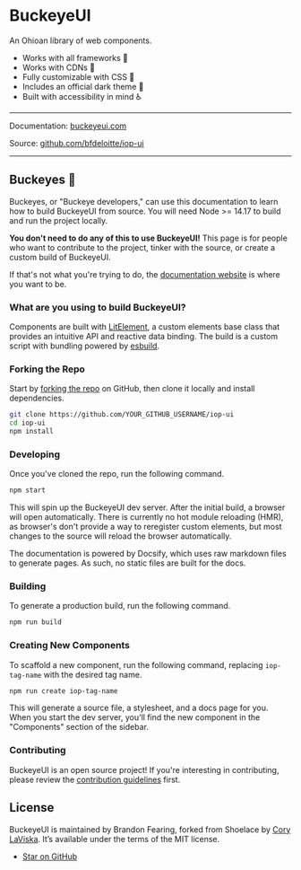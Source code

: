 # BuckeyeUI

An Ohioan library of web components.

- Works with all frameworks 🧩
- Works with CDNs 🚛
- Fully customizable with CSS 🎨
- Includes an official dark theme 🌛
- Built with accessibility in mind ♿️

<!-- Designed in New Hampshire by [Cory LaViska](https://twitter.com/claviska). -->

---

Documentation: [buckeyeui.com](https://buckeyeui.com)

Source: [github.com/bfdeloitte/iop-ui](https://github.com/bfdeloitte/iop-ui)

---

## Buckeyes 🥾

Buckeyes, or "Buckeye developers," can use this documentation to learn how to build BuckeyeUI from source. You will need Node >= 14.17 to build and run the project locally.

**You don't need to do any of this to use BuckeyeUI!** This page is for people who want to contribute to the project, tinker with the source, or create a custom build of BuckeyeUI.

If that's not what you're trying to do, the [documentation website](https://buckeyeui.com) is where you want to be.

### What are you using to build BuckeyeUI?

Components are built with [LitElement](https://lit-element.polymer-project.org/), a custom elements base class that provides an intuitive API and reactive data binding. The build is a custom script with bundling powered by [esbuild](https://esbuild.github.io/).

### Forking the Repo

Start by [forking the repo](https://github.com/bfdeloitte/iop-ui/fork) on GitHub, then clone it locally and install dependencies.

```bash
git clone https://github.com/YOUR_GITHUB_USERNAME/iop-ui
cd iop-ui
npm install
```

### Developing

Once you've cloned the repo, run the following command.

```bash
npm start
```

This will spin up the BuckeyeUI dev server. After the initial build, a browser will open automatically. There is currently no hot module reloading (HMR), as browser's don't provide a way to reregister custom elements, but most changes to the source will reload the browser automatically.

The documentation is powered by Docsify, which uses raw markdown files to generate pages. As such, no static files are built for the docs.

### Building

To generate a production build, run the following command.

```bash
npm run build
```

### Creating New Components

To scaffold a new component, run the following command, replacing `iop-tag-name` with the desired tag name.

```bash
npm run create iop-tag-name
```

This will generate a source file, a stylesheet, and a docs page for you. When you start the dev server, you'll find the new component in the "Components" section of the sidebar.

### Contributing

BuckeyeUI is an open source project! If you're interesting in contributing, please review the [contribution guidelines](CONTRIBUTING.md) first.

## License

BuckeyeUI is maintained by Brandon Fearing, forked from Shoelace by [Cory LaViska](https://twitter.com/claviska). It’s available under the terms of the MIT license.

- [Star on GitHub](https://github.com/bfdeloitte/iop-ui/stargazers)

